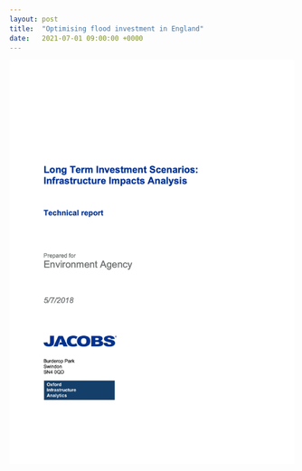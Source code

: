 ```yaml
---
layout: post
title:  "Optimising flood investment in England"
date:   2021-07-01 09:00:00 +0000
---
```


<img src="/assets/img/LTIS.png" alt="LTIS report">
